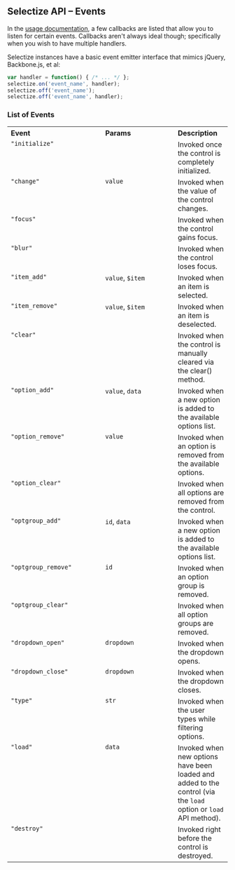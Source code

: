 ## Selectize API – Events

In the [usage documentation](usage.md), a few callbacks are listed that
allow you to listen for certain events. Callbacks aren't always ideal though;
specifically when you wish to have multiple handlers.

Selectize instances have a basic event emitter interface that mimics jQuery, Backbone.js, et al:

```js
var handler = function() { /* ... */ };
selectize.on('event_name', handler);
selectize.off('event_name');
selectize.off('event_name', handler);
```

### List of Events

<table width="100%">
	<tr>
		<th valign="top" width="200px" align="left">Event</th>
		<th valign="top" width="150px" align="left">Params</th>
		<th valign="top" align="left">Description</th>
	</tr>
	<tr>
		<td valign="top"><code>"initialize"</code></td>
		<td valign="top"></td>
		<td valign="top">Invoked once the control is completely initialized.</td>
	</tr>
	<tr>
		<td valign="top"><code>"change"</code></td>
		<td valign="top"><code>value</code></td>
		<td valign="top">Invoked when the value of the control changes.</td>
	</tr>
	<tr>
		<td valign="top"><code>"focus"</code></td>
		<td valign="top"></td>
		<td valign="top">Invoked when the control gains focus.</td>
	</tr>
	<tr>
		<td valign="top"><code>"blur"</code></td>
		<td valign="top"></td>
		<td valign="top">Invoked when the control loses focus.</td>
	</tr>
	<tr>
		<td valign="top"><code>"item_add"</code></td>
		<td valign="top"><code>value</code>, <code>$item</code></td>
		<td valign="top">Invoked when an item is selected.</td>
	</tr>
	<tr>
		<td valign="top"><code>"item_remove"</code></td>
		<td valign="top"><code>value</code>, <code>$item</code></td>
		<td valign="top">Invoked when an item is deselected.</td>
	</tr>
	<tr>
		<td valign="top"><code>"clear"</code></td>
		<td valign="top"></td>
		<td valign="top">Invoked when the control is manually cleared via the clear() method.</td>
	</tr>
	<tr>
		<td valign="top"><code>"option_add"</code></td>
		<td valign="top"><code>value</code>, <code>data</code></td>
		<td valign="top">Invoked when a new option is added to the available options list.</td>
	</tr>
	<tr>
		<td valign="top"><code>"option_remove"</code></td>
		<td valign="top"><code>value</code></td>
		<td valign="top">Invoked when an option is removed from the available options.</td>
	</tr>
    <tr>
        <td valign="top"><code>"option_clear"</code></td>
        <td valign="top"></td>
        <td valign="top">Invoked when all options are removed from the control.</td>
    </tr>
    <tr>
        <td valign="top"><code>"optgroup_add"</code></td>
        <td valign="top"><code>id</code>, <code>data</code></td>
        <td valign="top">Invoked when a new option is added to the available options list.</td>
    </tr>
    <tr>
        <td valign="top"><code>"optgroup_remove"</code></td>
        <td valign="top"><code>id</code></td>
        <td valign="top">Invoked when an option group is removed.</td>
    </tr>
    <tr>
        <td valign="top"><code>"optgroup_clear"</code></td>
        <td valign="top"></td>
        <td valign="top">Invoked when all option groups are removed.</td>
    </tr>
	<tr>
		<td valign="top"><code>"dropdown_open"</code></td>
		<td valign="top"><code>dropdown</code></td>
		<td valign="top">Invoked when the dropdown opens.</td>
	</tr>
	<tr>
		<td valign="top"><code>"dropdown_close"</code></td>
		<td valign="top"><code>dropdown</code></td>
		<td valign="top">Invoked when the dropdown closes.</td>
	</tr>
	<tr>
		<td valign="top"><code>"type"</code></td>
		<td valign="top"><code>str</code></td>
		<td valign="top">Invoked when the user types while filtering options.</td>
	</tr>
	<tr>
		<td valign="top"><code>"load"</code></td>
		<td valign="top"><code>data</code></td>
		<td valign="top">Invoked when new options have been loaded and added to the control (via the <code>load</code>  option or <code>load</code>  API method).</td>
	</tr>
	<tr>
		<td valign="top"><code>"destroy"</code></td>
		<td valign="top"></td>
		<td valign="top">Invoked right before the control is destroyed.</td>
	</tr>
</table>
